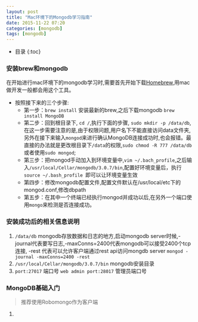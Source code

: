 ```yaml
---
layout: post
title: "Mac环境下的Mongodb学习指南"
date: 2015-11-22 07:20
categories: [mongodb]
tags: [mongodb]
---
```



*  目录
{:toc}

### 安装brew和mongodb
在开始进行mac环境下的mongodb学习时,需要首先开始下载[Homebrew](http://brew.sh/index.html),用mac做开发一般都会用这个工具。

- 按照接下来的三个步骤:
   - 第一步：`brew install` 安装最新的brew,之后下载mongodb `brew install MongoDB`
   - 第二步：回到根目录下, `cd /`,执行下面的步骤, `sudo mkdir -p /data/db`,在这一步需要注意的是,由于权限问题,用户名下不能直接访问data文件夹,
         另外在接下来输入`mongod`来进行确认MongoDB连接成功时,也会报错。最直接的办法就是更改根目录下`/data`的权限,`sudo chmod -R 777 /data/db`
         或者使用`sudo mongod`;
   - 第三步：把mongod手动加入到环境变量中,`vim ~/.bach_profile`,之后输入`/usr/local/Cellar/mongodb/3.0.7/bin`,配置好环境变量后，执行`source ~/.bash_profile `即可以让环境变量生效
   - 第四步：修改mongodb配置文件,配置文件默认在/usr/local/etc下的mongod.conf,修改dbpath
   - 第五步：在其中一个终端已经执行mongod并成功以后,在另外一个端口使用`mongo`来检测是否连接成功。

### 安装成功后的相关信息说明

1. `/data/db` mongodb存放数据和日志的地方,启动mongodb server时候,-journal代表要写日志,-maxConns=2400代表mongodb可以接受2400个tcp连接,
              -rest 代表可以允许客户端通过rest api访问mongdb server
              `mongod -journal -maxConns=2400 -rest`
2. `/usr/local/Cellar/mongodb/3.0.7/bin` mongodb安装目录
3. `port:27017` 端口号   `web admin port:28017` 管理员端口号


### MongoDB基础入门

> 推荐使用Robomongo作为客户端

1. 